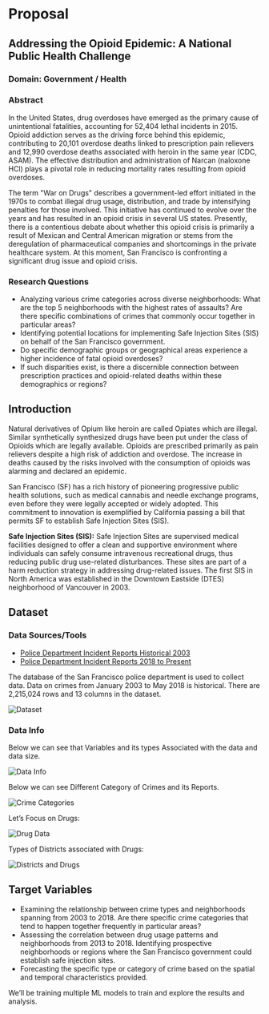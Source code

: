 # Proposal

## Addressing the Opioid Epidemic: A National Public Health Challenge

### Domain: Government / Health

### Abstract

In the United States, drug overdoses have emerged as the primary cause of unintentional fatalities, accounting for 52,404 lethal incidents in 2015. Opioid addiction serves as the driving force behind this epidemic, contributing to 20,101 overdose deaths linked to prescription pain relievers and 12,990 overdose deaths associated with heroin in the same year (CDC, ASAM). The effective distribution and administration of Narcan (naloxone HCl) plays a pivotal role in reducing mortality rates resulting from opioid overdoses.

The term "War on Drugs" describes a government-led effort initiated in the 1970s to combat illegal drug usage, distribution, and trade by intensifying penalties for those involved. This initiative has continued to evolve over the years and has resulted in an opioid crisis in several US states. Presently, there is a contentious debate about whether this opioid crisis is primarily a result of Mexican and Central American migration or stems from the deregulation of pharmaceutical companies and shortcomings in the private healthcare system. At this moment, San Francisco is confronting a significant drug issue and opioid crisis.

### Research Questions

- Analyzing various crime categories across diverse neighborhoods: What are the top 5 neighborhoods with the highest rates of assaults? Are there specific combinations of crimes that commonly occur together in particular areas?
- Identifying potential locations for implementing Safe Injection Sites (SIS) on behalf of the San Francisco government.
- Do specific demographic groups or geographical areas experience a higher incidence of fatal opioid overdoses?
- If such disparities exist, is there a discernible connection between prescription practices and opioid-related deaths within these demographics or regions?

## Introduction

Natural derivatives of Opium like heroin are called Opiates which are illegal. Similar synthetically synthesized drugs have been put under the class of Opioids which are legally available. Opioids are prescribed primarily as pain relievers despite a high risk of addiction and overdose. The increase in deaths caused by the risks involved with the consumption of opioids was alarming and declared an epidemic.

San Francisco (SF) has a rich history of pioneering progressive public health solutions, such as medical cannabis and needle exchange programs, even before they were legally accepted or widely adopted. This commitment to innovation is exemplified by California passing a bill that permits SF to establish Safe Injection Sites (SIS).

**Safe Injection Sites (SIS):** Safe Injection Sites are supervised medical facilities designed to offer a clean and supportive environment where individuals can safely consume intravenous recreational drugs, thus reducing public drug use-related disturbances. These sites are part of a harm reduction strategy in addressing drug-related issues. The first SIS in North America was established in the Downtown Eastside (DTES) neighborhood of Vancouver in 2003.

## Dataset

### Data Sources/Tools

- [Police Department Incident Reports Historical 2003](https://data.sfgov.org/Public-Safety/Police-Department-Incident-Reports-Historical-2003/tmnf-yvry/data)
- [Police Department Incident Reports 2018 to Present](https://data.sfgov.org/Public-Safety/Police-Department-Incident-Reports-2018-to-Present/wg3w-h783/data)

The database of the San Francisco police department is used to collect data. Data on crimes from January 2003 to May 2018 is historical. There are 2,215,024 rows and 13 columns in the dataset.

![Dataset](https://github.com/DATA-606-2023-FALL-TUESDAY/Jettem_Sushma/assets/144371682/b709e51f-e2e5-4a25-ad5d-1e23e4d4f5eb)

### Data Info

Below we can see that Variables and its types Associated with the data and data size.

![Data Info](https://github.com/DATA-606-2023-FALL-TUESDAY/Jettem_Sushma/assets/144371682/9f0a2f25-2e40-46cb-937e-026ded18f0e0)

Below we can see Different Category of Crimes and its Reports.

![Crime Categories](https://github.com/DATA-606-2023-FALL-TUESDAY/Jettem_Sushma/assets/144371682/0c43ac06-c737-4768-9665-bd8191c5dc9e)

Let’s Focus on Drugs:

![Drug Data](https://github.com/DATA-606-2023-FALL-TUESDAY/Jettem_Sushma/assets/144371682/d38ff480-bdfc-4be2-8d84-60dbdf9fe71f)

Types of Districts associated with Drugs:

![Districts and Drugs](https://github.com/DATA-606-2023-FALL-TUESDAY/Jettem_Sushma/assets/144371682/5b5d3fcc-7223-4c9f-8504-6bd5e6c0cfdc)

## Target Variables

- Examining the relationship between crime types and neighborhoods spanning from 2003 to 2018. Are there specific crime categories that tend to happen together frequently in particular areas?
- Assessing the correlation between drug usage patterns and neighborhoods from 2013 to 2018. Identifying prospective neighborhoods or regions where the San Francisco government could establish safe injection sites.
- Forecasting the specific type or category of crime based on the spatial and temporal characteristics provided.

We’ll be training multiple ML models to train and explore the results and analysis.
